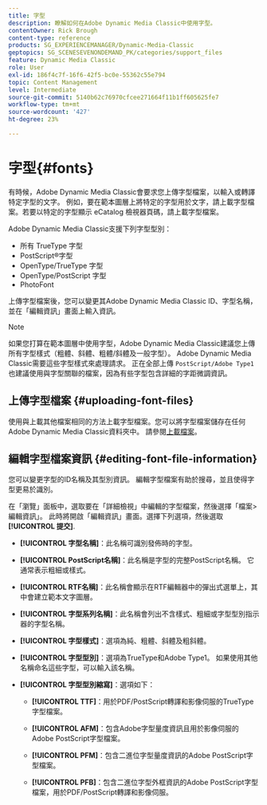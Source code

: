 ```yaml
---
title: 字型
description: 瞭解如何在Adobe Dynamic Media Classic中使用字型。
contentOwner: Rick Brough
content-type: reference
products: SG_EXPERIENCEMANAGER/Dynamic-Media-Classic
geptopics: SG_SCENESEVENONDEMAND_PK/categories/support_files
feature: Dynamic Media Classic
role: User
exl-id: 186f4c7f-16f6-42f5-bc0e-55362c55e794
topic: Content Management
level: Intermediate
source-git-commit: 5140b62c76970cfcee271664f11b1ff605625fe7
workflow-type: tm+mt
source-wordcount: '427'
ht-degree: 23%

---
```


# 字型{#fonts}

有時候，Adobe Dynamic Media Classic會要求您上傳字型檔案，以輸入或轉譯特定字型的文字。 例如，要在範本圖層上將特定的字型用於文字，請上載字型檔案。若要以特定的字型顯示 eCatalog 檢視器頁碼，請上載字型檔案。

Adobe Dynamic Media Classic支援下列字型型別：

* 所有 TrueType 字型
* PostScript®字型
* OpenType/TrueType 字型
* OpenType/PostScript 字型
* PhotoFont

上傳字型檔案後，您可以變更其Adobe Dynamic Media Classic ID、字型名稱，並在「編輯資訊」畫面上輸入資訊。

>[!NOTE]
>
>如果您打算在範本圖層中使用字型，Adobe Dynamic Media Classic建議您上傳所有字型樣式（粗體、斜體、粗體/斜體及一般字型）。 Adobe Dynamic Media Classic需要這些字型樣式來處理請求。 正在全部上傳 `PostScript/Adobe Type1` 也建議使用與字型關聯的檔案，因為有些字型包含詳細的字距微調資訊。

## 上傳字型檔案 {#uploading-font-files}

使用與上載其他檔案相同的方法上載字型檔案。您可以將字型檔案儲存在任何Adobe Dynamic Media Classic資料夾中。 請參閱[上載檔案](uploading-files.md#uploading_your_files)。

## 編輯字型檔案資訊 {#editing-font-file-information}

您可以變更字型的ID名稱及其型別資訊。 編輯字型檔案有助於搜尋，並且使得字型更易於識別。

在「瀏覽」面板中，選取要在「詳細檢視」中編輯的字型檔案，然後選擇「檔案>編輯資訊」。 此時將開啟「編輯資訊」畫面。選擇下列選項，然後選取 **[!UICONTROL 提交]**.

* **[!UICONTROL 字型名稱]**：此名稱可識別發佈時的字型。

* **[!UICONTROL PostScript名稱]**：此名稱是字型的完整PostScript名稱。 它通常表示粗細或樣式。

* **[!UICONTROL RTF名稱]**：此名稱會顯示在RTF編輯器中的彈出式選單上，其中會建立範本文字圖層。

* **[!UICONTROL 字型系列名稱]**：此名稱會列出不含樣式、粗細或字型型別指示器的字型名稱。

* **[!UICONTROL 字型樣式]**：選項為純、粗體、斜體及粗斜體。

* **[!UICONTROL 字型型別]**：選項為TrueType和Adobe Type1。 如果使用其他名稱命名這些字型，可以輸入該名稱。

* **[!UICONTROL 字型型別縮寫]**：選項如下：

   * **[!UICONTROL TTF]**：用於PDF/PostScript轉譯和影像伺服的TrueType字型檔案。

   * **[!UICONTROL AFM]**：包含Adobe字型量度資訊且用於影像伺服的Adobe PostScript字型檔案。

   * **[!UICONTROL PFM]**：包含二進位字型量度資訊的Adobe PostScript字型檔案。

   * **[!UICONTROL PFB]**：包含二進位字型外框資訊的Adobe PostScript字型檔案，用於PDF/PostScript轉譯和影像伺服。

